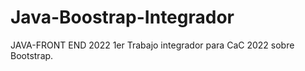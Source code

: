 # Java-Boostrap-Integrador
JAVA-FRONT END 2022
1er Trabajo integrador para CaC 2022 sobre Bootstrap.
